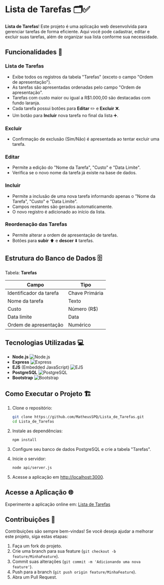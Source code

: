 # Lista de Tarefas 🗂️✅

**Lista de Tarefas**! Este projeto é uma aplicação web desenvolvida para gerenciar tarefas de forma eficiente. Aqui você pode cadastrar, editar e excluir suas tarefas, além de organizar sua lista conforme sua necessidade.

## Funcionalidades 🚀

### Lista de Tarefas

- Exibe todos os registros da tabela "Tarefas" (exceto o campo "Ordem de apresentação").
- As tarefas são apresentadas ordenadas pelo campo "Ordem de apresentação".
- Tarefas com custo maior ou igual a R$1.000,00 são destacadas com fundo laranja.
- Cada tarefa possui botões para **Editar** ✏️ e **Excluir** ❌.
- Um botão para **Incluir** nova tarefa no final da lista ➕.

### Excluir

- Confirmação de exclusão (Sim/Não) é apresentada ao tentar excluir uma tarefa.

### Editar

- Permite a edição do "Nome da Tarefa", "Custo" e "Data Limite".
- Verifica se o novo nome da tarefa já existe na base de dados.

### Incluir

- Permite a inclusão de uma nova tarefa informando apenas o "Nome da Tarefa", "Custo" e "Data Limite".
- Campos restantes são gerados automaticamente.
- O novo registro é adicionado ao início da lista.

### Reordenação das Tarefas

- Permite alterar a ordem de apresentação de tarefas.
- Botões para **subir** ⬆️ e **descer** ⬇️ tarefas.

## Estrutura do Banco de Dados 🗄️

Tabela: **Tarefas**

| Campo                   | Tipo           |
| ----------------------- | -------------- |
| Identificador da tarefa | Chave Primária |
| Nome da tarefa          | Texto          |
| Custo                   | Número (R$)    |
| Data limite             | Data           |
| Ordem de apresentação   | Numérico       |

## Tecnologias Utilizadas 💻

- **Node.js** ![Node.js](https://img.icons8.com/color/48/000000/nodejs.png)
- **Express** ![Express](https://img.icons8.com/color/48/000000/express.png)
- **EJS** (Embedded JavaScript) ![EJS](https://img.icons8.com/color/48/000000/ejs.png)
- **PostgreSQL** ![PostgreSQL](https://img.icons8.com/color/48/000000/postgreesql.png)
- **Bootstrap** ![Bootstrap](https://img.icons8.com/color/48/000000/bootstrap.png)

## Como Executar o Projeto 🏗️

1. Clone o repositório:

   ```bash
   git clone https://github.com/MatheusSPQ/Lista_de_Tarefas.git
   cd Lista_de_Tarefas
   ```

2. Instale as dependências:

   ```bash
   npm install
   ```

3. Configure seu banco de dados PostgreSQL e crie a tabela "Tarefas".

4. Inicie o servidor:

   ```bash
   node api/server.js
   ```

5. Acesse a aplicação em [http://localhost:3000](http://localhost:3000).

## Acesse a Aplicação 🌐

Experimente a aplicação online em: [Lista de Tarefas](https://lista-de-tarefas-dl3dx2qd3-daawnts-projects.vercel.app/)

## Contribuições 🤝

Contribuições são sempre bem-vindas! Se você deseja ajudar a melhorar este projeto, siga estas etapas:

1. Faça um fork do projeto.
2. Crie uma branch para sua feature (`git checkout -b feature/MinhaFeature`).
3. Commit suas alterações (`git commit -m 'Adicionando uma nova feature'`).
4. Push para a branch (`git push origin feature/MinhaFeature`).
5. Abra um Pull Request.
